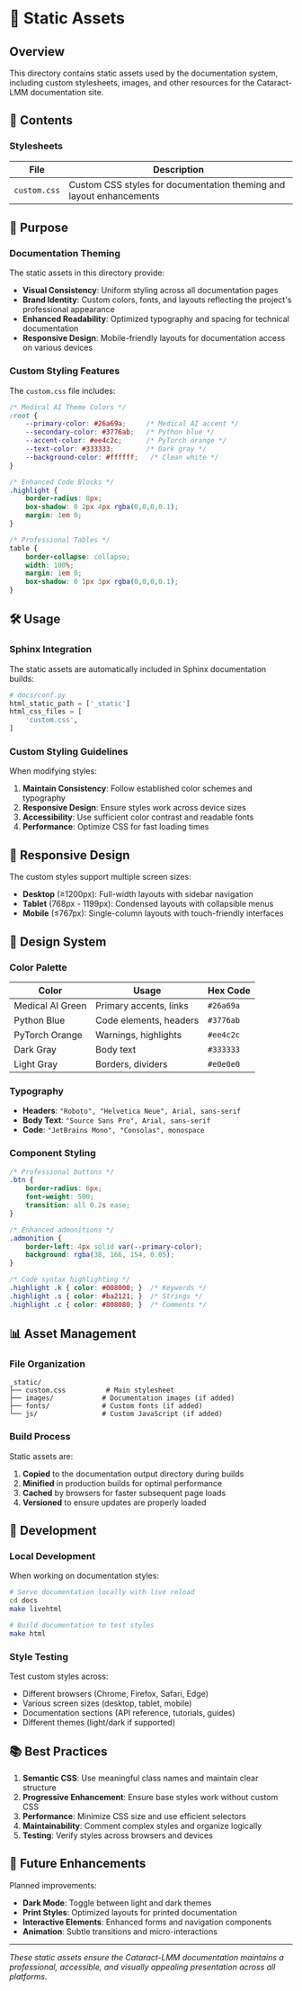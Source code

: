 # 🎨 Static Assets

## Overview

This directory contains static assets used by the documentation system, including custom stylesheets, images, and other resources for the Cataract-LMM documentation site.

## 📁 Contents

### **Stylesheets**

| File | Description |
|------|-------------|
| `custom.css` | Custom CSS styles for documentation theming and layout enhancements |

## 🎯 Purpose

### **Documentation Theming**

The static assets in this directory provide:

- **Visual Consistency**: Uniform styling across all documentation pages
- **Brand Identity**: Custom colors, fonts, and layouts reflecting the project's professional appearance
- **Enhanced Readability**: Optimized typography and spacing for technical documentation
- **Responsive Design**: Mobile-friendly layouts for documentation access on various devices

### **Custom Styling Features**

The `custom.css` file includes:

```css
/* Medical AI Theme Colors */
:root {
    --primary-color: #26a69a;     /* Medical AI accent */
    --secondary-color: #3776ab;   /* Python blue */
    --accent-color: #ee4c2c;      /* PyTorch orange */
    --text-color: #333333;        /* Dark gray */
    --background-color: #ffffff;   /* Clean white */
}

/* Enhanced Code Blocks */
.highlight {
    border-radius: 8px;
    box-shadow: 0 2px 4px rgba(0,0,0,0.1);
    margin: 1em 0;
}

/* Professional Tables */
table {
    border-collapse: collapse;
    width: 100%;
    margin: 1em 0;
    box-shadow: 0 1px 3px rgba(0,0,0,0.1);
}
```

## 🛠️ Usage

### **Sphinx Integration**

The static assets are automatically included in Sphinx documentation builds:

```python
# docs/conf.py
html_static_path = ['_static']
html_css_files = [
    'custom.css',
]
```

### **Custom Styling Guidelines**

When modifying styles:

1. **Maintain Consistency**: Follow established color schemes and typography
2. **Responsive Design**: Ensure styles work across device sizes
3. **Accessibility**: Use sufficient color contrast and readable fonts
4. **Performance**: Optimize CSS for fast loading times

## 📱 Responsive Design

The custom styles support multiple screen sizes:

- **Desktop** (≥1200px): Full-width layouts with sidebar navigation
- **Tablet** (768px - 1199px): Condensed layouts with collapsible menus
- **Mobile** (≤767px): Single-column layouts with touch-friendly interfaces

## 🎨 Design System

### **Color Palette**

| Color | Usage | Hex Code |
|-------|-------|----------|
| Medical AI Green | Primary accents, links | `#26a69a` |
| Python Blue | Code elements, headers | `#3776ab` |
| PyTorch Orange | Warnings, highlights | `#ee4c2c` |
| Dark Gray | Body text | `#333333` |
| Light Gray | Borders, dividers | `#e0e0e0` |

### **Typography**

- **Headers**: `"Roboto", "Helvetica Neue", Arial, sans-serif`
- **Body Text**: `"Source Sans Pro", Arial, sans-serif`
- **Code**: `"JetBrains Mono", "Consolas", monospace`

### **Component Styling**

```css
/* Professional buttons */
.btn {
    border-radius: 6px;
    font-weight: 500;
    transition: all 0.2s ease;
}

/* Enhanced admonitions */
.admonition {
    border-left: 4px solid var(--primary-color);
    background: rgba(38, 166, 154, 0.05);
}

/* Code syntax highlighting */
.highlight .k { color: #008000; }  /* Keywords */
.highlight .s { color: #ba2121; }  /* Strings */
.highlight .c { color: #808080; }  /* Comments */
```

## 📊 Asset Management

### **File Organization**

```
_static/
├── custom.css          # Main stylesheet
├── images/            # Documentation images (if added)
├── fonts/             # Custom fonts (if added)
└── js/                # Custom JavaScript (if added)
```

### **Build Process**

Static assets are:

1. **Copied** to the documentation output directory during builds
2. **Minified** in production builds for optimal performance
3. **Cached** by browsers for faster subsequent page loads
4. **Versioned** to ensure updates are properly loaded

## 🔧 Development

### **Local Development**

When working on documentation styles:

```bash
# Serve documentation locally with live reload
cd docs
make livehtml

# Build documentation to test styles
make html
```

### **Style Testing**

Test custom styles across:

- Different browsers (Chrome, Firefox, Safari, Edge)
- Various screen sizes (desktop, tablet, mobile)
- Documentation sections (API reference, tutorials, guides)
- Different themes (light/dark if supported)

## 📚 Best Practices

1. **Semantic CSS**: Use meaningful class names and maintain clear structure
2. **Progressive Enhancement**: Ensure base styles work without custom CSS
3. **Performance**: Minimize CSS size and use efficient selectors
4. **Maintainability**: Comment complex styles and organize logically
5. **Testing**: Verify styles across browsers and devices

## 🎯 Future Enhancements

Planned improvements:

- **Dark Mode**: Toggle between light and dark themes
- **Print Styles**: Optimized layouts for printed documentation
- **Interactive Elements**: Enhanced forms and navigation components
- **Animation**: Subtle transitions and micro-interactions

---

*These static assets ensure the Cataract-LMM documentation maintains a professional, accessible, and visually appealing presentation across all platforms.*
